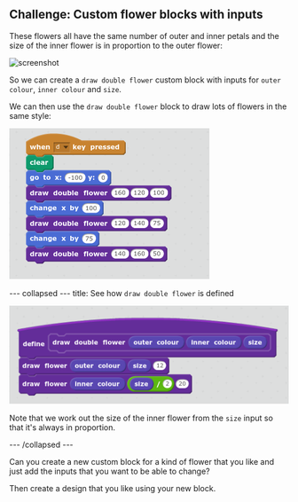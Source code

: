 ## Challenge: Custom flower blocks with inputs

These flowers all have the same number of outer and inner petals and the size of the inner flower is in proportion to the outer flower: 
 
![screenshot](images/flower-double-flower.png)

So we can create a `draw double flower` custom block with inputs for `outer colour`, `inner colour` and `size`.

We can then use the `draw double flower` block to draw lots of flowers in the same style:
 
![screenshot](images/flower-double-use.png)

--- collapsed ---
title: See how `draw double flower` is defined

![screenshot](images/flower-double-code.png)

Note that we work out the size of the inner flower from the `size` input so that it's always in proportion. 

--- /collapsed ---

Can you create a new custom block for a kind of flower that you like and just add the inputs that you want to be able to change? 

Then create a design that you like using your new block. 




